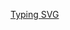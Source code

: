 [Typing SVG](https://readme-typing-svg.demolab.com?font=Fira+Code&weight=200&pause=2000&color=F70000&background=000000&center=true&vCenter=true&random=false&width=435&lines=Doing+QoL+once+in+a+while)
